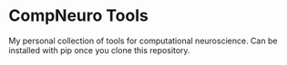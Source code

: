 # CompNeuro Tools
My personal collection of tools for computational neuroscience. Can be installed with pip once you clone this repository.
